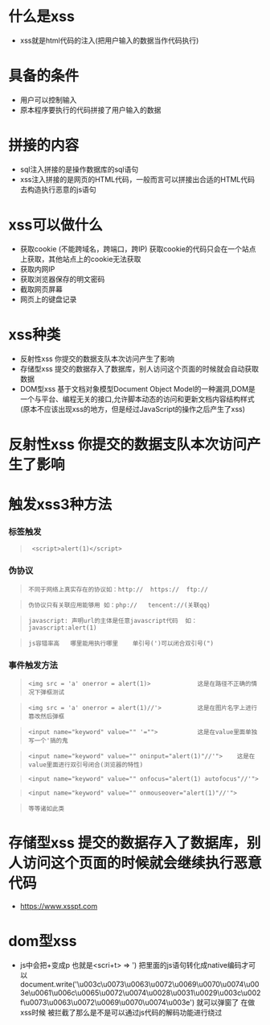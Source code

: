 # 什么是xss
 - xss就是html代码的注入(把用户输入的数据当作代码执行)
# 具备的条件
 - 用户可以控制输入
 - 原本程序要执行的代码拼接了用户输入的数据
# 拼接的内容
 - sql注入拼接的是操作数据库的sql语句
 - xss注入拼接的是网页的HTML代码，一般而言可以拼接出合适的HTML代码去构造执行恶意的js语句
# xss可以做什么
 - 获取cookie   (不能跨域名，跨端口，跨IP)   获取cookie的代码只会在一个站点上获取，其他站点上的cookie无法获取
 - 获取内网IP
 - 获取浏览器保存的明文密码
 - 截取网页屏幕
 - 网页上的键盘记录
# xss种类
 - 反射性xss   你提交的数据支队本次访问产生了影响
 - 存储型xss   提交的数据存入了数据库，别人访问这个页面的时候就会自动获取数据
 - DOM型xss    基于文档对象模型Document Object Model的一种漏洞,DOM是一个与平台、编程无关的接口,允许脚本动态的访问和更新文档内容结构样式(原本不应该出现xss的地方，但是经过JavaScript的操作之后产生了xss)
 # 反射性xss   你提交的数据支队本次访问产生了影响
# 触发xss3种方法
### 标签触发
>      <script>alert(1)</script>
### 伪协议
>     不同于网络上真实存在的协议如：http://  https://  ftp://

>     伪协议只有关联应用能够用 如：php://   tencent://(关联qq)

>     javascript: 声明url的主体是任意javascript代码  如：javascript:alert(1)

>     js容错率高   哪里能用执行哪里    单引号(')可以闭合双引号(")
### 事件触发方法
>     <img src = 'a' onerror = alert(1)>             这是在路径不正确的情况下弹框测试

>     <img src = 'a' onerror = alert(1)//'>          这是在图片名字上进行篡改然后弹框

>     <input name="keyword" value="" '="">           这是在value里面单独写一个'搞的鬼

>     <input name="keyword" value="" oninput="alert(1)"//'">    这是在value里面进行双引号闭合(浏览器的特性)

>     <input name="keyword" value="" onfocus="alert(1) autofocus"//'">

>     <input name="keyword" value="" onmouseover="alert(1)"//'">

>     等等诸如此类
# 存储型xss   提交的数据存入了数据库，别人访问这个页面的时候就会继续执行恶意代码
 - https://www.xsspt.com
# dom型xss
 - js中会把+变成p  也就是<scri+t>  =>  <script>
 - dom的操作
1. Document的操作 => js操作
    1. document.cookie
    2. document.body
    3. document.domain          返回当前文档的域名
    4. document.lastModified    (判断页面是否是动态还是静态,动态页面打印出来的数据是会不断变化的,而静态是不会发生改变的)
    5. document.referrer        返回载入当前文档的文档url
    6. document.title           返回当前文档的标题
    7. document.url             返回当前文档的url
2. Document对象方法
    1. document.write()         打印数据    -->   js语句    会解析某些编码(native编码)
    document.write('<script>alert(1)</script>') 把里面的js语句转化成native编码才可以
    document.write('\u003c\u0073\u0063\u0072\u0069\u0070\u0074\u003e\u0061\u006c\u0065\u0072\u0074\u0028\u0031\u0029\u003c\u002f\u0073\u0063\u0072\u0069\u0070\u0074\u003e')    就可以弹窗了
    在做xss时候 被拦截了那么是不是可以通过js代码的解码功能进行绕过
    